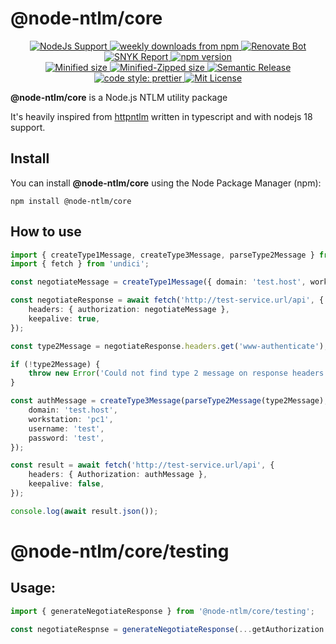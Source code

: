 # @node-ntlm/core

<p align="center">
  <a href="https://nodejs.org/">
    <img alt="NodeJs Support" src="https://img.shields.io/node/v/@node-ntlm/core?style=flat-square&logo=Node.js">
  </a>
  <a href="https://www.npmjs.com/package/@node-ntlm/core">
    <img alt="weekly downloads from npm" src="https://img.shields.io/npm/dw/@node-ntlm/core.svg?style=flat-square">
  </a>
  <a href="https://renovatebot.com/">
    <img alt="Renovate Bot" src="https://img.shields.io/badge/renovate-enabled-brightgreen.svg?style=flat-square">
  </a>
  <a href="https://snyk.io/advisor/npm-package/@node-ntlm/core">
    <img alt="SNYK Report" src="https://img.shields.io/snyk/vulnerabilities/npm/@node-ntlm/core?style=flat-square">
  </a>
  <a href="https://www.npmjs.org/package/@node-ntlm/core">
    <img alt="npm version" src="http://img.shields.io/npm/v/@node-ntlm/core.svg?style=flat-square&logo=npm">
  </a>
  <br/>
  <a href="https://bundlephobia.com/result?p=@node-ntlm/core">
    <img alt="Minified size" src="https://img.shields.io/bundlephobia/min/@node-ntlm/core?style=flat-square">
  </a>
  <a href="https://bundlephobia.com/result?p=@node-ntlm/coree">
    <img alt="Minified-Zipped size" src="https://img.shields.io/bundlephobia/minzip/@node-ntlm/core?style=flat-square">
  </a>
  <a href="https://github.com/semantic-release/semantic-release">
    <img alt="Semantic Release" src="https://img.shields.io/badge/%20%20%F0%9F%93%A6%F0%9F%9A%80-semantic--release-blue.svg?style=flat-square">
  </a>
  <a href="https://github.com/prettier/prettier">
    <img alt="code style: prettier" src="https://img.shields.io/badge/code%20style-prettier-blue?style=flat-square&logo=Prettier">
  </a>
  <a href="https://github.com/skrtheboss/node-ntlm/blob/master/LICENSE">
    <img alt="Mit License" src="https://img.shields.io/npm/l/@node-ntlm/core?color=blue&style=flat-square">
  </a>
</p>

**@node-ntlm/core** is a Node.js NTLM utility package

It's heavily inspired from [httpntlm](https://github.com/SamDecrock/node-http-ntlm) written in typescript and with nodejs 18 support.

## Install

You can install **@node-ntlm/core** using the Node Package Manager (npm):

    npm install @node-ntlm/core

## How to use

```typescript
import { createType1Message, createType3Message, parseType2Message } from '@node-ntlm/core';
import { fetch } from 'undici';

const negotiateMessage = createType1Message({ domain: 'test.host', workstation: 'pc1' });

const negotiateResponse = await fetch('http://test-service.url/api', {
    headers: { authorization: negotiateMessage },
    keepalive: true,
});

const type2Message = negotiateResponse.headers.get('www-authenticate');

if (!type2Message) {
    throw new Error('Could not find type 2 message on response headers!');
}

const authMessage = createType3Message(parseType2Message(type2Message), {
    domain: 'test.host',
    workstation: 'pc1',
    username: 'test',
    password: 'test',
});

const result = await fetch('http://test-service.url/api', {
    headers: { Authorization: authMessage },
    keepalive: false,
});

console.log(await result.json());
```

# @node-ntlm/core/testing

## Usage:

```typescript
import { generateNegotiateResponse } from '@node-ntlm/core/testing';

const negotiateRespnse = generateNegotiateResponse(...getAuthorization header somewhere)
```
